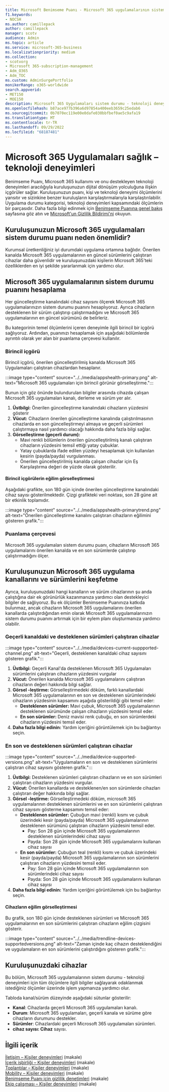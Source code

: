 ```yaml
---
title: Microsoft Benimseme Puanı - Microsoft 365 uygulamalarının sistem durumu
f1.keywords:
- NOCSH
ms.author: camillepack
author: camillepack
manager: scotv
audience: Admin
ms.topic: article
ms.service: microsoft-365-business
ms.localizationpriority: medium
ms.collection:
- scotvorg
- Microsoft 365-subscription-management
- Adm_O365
- Adm_TOC
ms.custom: AdminSurgePortfolio
monikerRange: o365-worldwide
search.appverid:
- MET150
- MOE150
description: Microsoft 365 Uygulamaları sistem durumu - teknoloji deneyimleri Benimseme Puanı'nın ayrıntıları.
ms.openlocfilehash: b87ace977b396a6d97854a400eeb3659c25edab6
ms.sourcegitcommit: 0b7070ec119e00e0dafe030bbfbef0ae5c9afa19
ms.translationtype: MT
ms.contentlocale: tr-TR
ms.lasthandoff: 09/29/2022
ms.locfileid: "68187481"
---
```

# <a name="microsoft-365-apps-health--technology-experiences"></a>Microsoft 365 Uygulamaları sağlık – teknoloji deneyimleri

Benimseme Puanı, Microsoft 365 kullanımı ve onu destekleyen teknoloji deneyimleri aracılığıyla kuruluşunuzun dijital dönüşüm yolculuğuna ilişkin içgörüler sağlar. Kuruluşunuzun puanı, kişi ve teknoloji deneyimi ölçümlerini yansıtır ve sizinkine benzer kuruluşların karşılaştırmalarıyla karşılaştırılabilir. Uygulama durumu kategorisi, teknoloji deneyimleri kapsamındaki ölçümlerin bir parçasıdır. Daha fazla bilgi edinmek için [Benimseme Puanına genel bakış](adoption-score.md) sayfasına göz atın ve [Microsoft'un Gizlilik Bildirimi'ni](https://privacy.microsoft.com/privacystatement) okuyun.

## <a name="why-your-organizations-microsoft-365-apps-health-score-matters"></a>Kuruluşunuzun Microsoft 365 uygulamaları sistem durumu puanı neden önemlidir?

Kurumsal üretkenliğiniz iyi durumdaki uygulama ortamına bağlıdır. Önerilen kanalda Microsoft 365 uygulamalarının en güncel sürümlerini çalıştıran cihazlar daha güvenlidir ve kuruluşunuzdaki kişilerin Microsoft 365'teki özelliklerden en iyi şekilde yararlanmak için yardımcı olur.

## <a name="how-we-calculate-the-microsoft-365-apps-health-score"></a>Microsoft 365 uygulamalarının sistem durumu puanını hesaplama

Her güncelleştirme kanalındaki cihaz sayısını ölçerek Microsoft 365 uygulamalarınızın sistem durumu puanını hesaplıyoruz. Ayrıca cihazların desteklenen bir sürüm çalıştırıp çalıştırmadığını ve Microsoft 365 uygulamalarının en güncel sürümünü de belirleriz.

Bu kategorinin temel ölçümlerini içeren deneyimle ilgili birincil bir içgörü sağlıyoruz. Ardından, puanınızı hesaplamak için aşağıdaki bölümlerde ayrıntılı olarak yer alan bir puanlama çerçevesi kullanılır.

### <a name="primary-insight"></a>Birincil içgörü

Birincil içgörü, önerilen güncelleştirilmiş kanalda Microsoft 365 Uygulamaları çalıştıran cihazlardan hesaplanır.

:::image type="content" source="../../media/appshealth-primary.png" alt-text="Microsoft 365 uygulamaları için birincil görünür görselleştirme.":::

Bunun için göz önünde bulundurulan bilgiler arasında cihazda çalışan Microsoft 365 uygulamaları kanalı, derleme ve sürüm yer alır.

1. **Üstbilgi:**  Önerilen güncelleştirme kanalındaki cihazların yüzdesini gösterir
1. **Vücut:**  Cihazların önerilen güncelleştirme kanalında çalıştırılmasının cihazlarda en son güncelleştirmeyi almaya ve geçerli sürümleri çalıştırmaya nasıl yardımcı olacağı hakkında daha fazla bilgi sağlar.
1. **Görselleştirme (geçerli durum):**
    - Mavi renkli bölümlerin önerilen güncelleştirilmiş kanalı çalıştıran cihazların yüzdesini temsil ettiği yatay çubuklar.
    - Yatay çubuklarda ifade edilen yüzdeyi hesaplamak için kullanılan kesirin (payda/payda) vurgulanması.
    - Önerilen güncelleştirilmiş kanalda çalışan cihazlar için Eş Karşılaştırma değeri de yüzde olarak gösterilir.

#### <a name="trend-visualization-of-the-primary-insight"></a>Birincil içgörülerin eğilim görselleştirmesi

Aşağıdaki grafikte, son 180 gün içinde önerilen güncelleştirme kanalındaki cihaz sayısı gösterilmektedir. Çizgi grafikteki veri noktası, son 28 güne ait bir etkinlik toplamıdır.

:::image type="content" source="../../media/appshealth-primarytrend.png" alt-text="Önerilen güncelleştirme kanalını çalıştıran cihazların eğilimini gösteren grafik.":::

### <a name="scoring-framework"></a>Puanlama çerçevesi

Microsoft 365 uygulamaları sistem durumu puanı, cihazların Microsoft 365 uygulamalarını önerilen kanalda ve en son sürümlerde çalıştırıp çalıştırmadığını ölçer.

## <a name="explore-your-organization-microsoft-365-app-channels-and-versions"></a>Kuruluşunuzun Microsoft 365 uygulama kanallarını ve sürümlerini keşfetme

Ayrıca, kuruluşunuzdaki hangi kanalların ve sürüm cihazlarının şu anda çalıştığına dair ek görünürlük kazanmanıza yardımcı olan destekleyici bilgiler de sağlıyoruz. Bu ek ölçümler Benimseme Puanınıza katkıda bulunmaz, ancak cihazların Microsoft 365 uygulamalarını önerilen kanallarda çalıştırdığından emin olarak Microsoft 365 uygulamalarınızın sistem durumu puanını artırmak için bir eylem planı oluşturmanıza yardımcı olabilir.

### <a name="devices-on-current-channel-and-running-supported-versions"></a>Geçerli kanaldaki ve desteklenen sürümleri çalıştıran cihazlar

:::image type="content" source="../../media/devices-current-suppported-channel.png" alt-text="Geçerli, desteklenen kanaldaki cihaz sayısını gösteren grafik.":::

1. **Üstbilgi:**  Geçerli Kanal'da desteklenen Microsoft 365 Uygulamaları sürümlerini çalıştıran cihazların yüzdesini vurgular
1. **Vücut:**  Önerilen kanalda Microsoft 365 uygulamalarını çalıştıran cihazların değeri hakkında bilgi sağlar.
1. **Görsel -leştirme:**  Görselleştirmedeki döküm, farklı kanallardaki Microsoft 365 uygulamalarının en son ve desteklenen sürümlerindeki cihazların yüzdesinin kapsamını aşağıda gösterildiği gibi temsil eder:
    - **Desteklenen sürümler:** Mavi çubuk, Microsoft 365 uygulamalarının desteklenen sürümünde çalışan cihazların yüzdesini temsil eder.
    - **En son sürümler:** Deniz mavisi renk çubuğu, en son sürümlerdeki cihazların yüzdesini temsil eder.
1. **Daha fazla bilgi edinin:**   Yardım içeriğini görüntülemek için bu bağlantıyı seçin.

### <a name="devices-running-latest-and-supported-versions"></a>En son ve desteklenen sürümleri çalıştıran cihazlar

:::image type="content" source="../../media/device-supported-versions.png" alt-text="Uygulamaların en son ve desteklenen sürümlerini çalıştıran cihaz sayısını gösteren grafik.":::

1. **Üstbilgi:**  Desteklenen sürümleri çalıştıran cihazların ve en son sürümleri çalıştıran cihazların yüzdesini vurgular.
1. **Vücut:**  Önerilen kanallarda ve desteklenen/en son sürümlerde cihazları çalıştıran değer hakkında bilgi sağlar.
1. **Görsel -leştirme:** Görselleştirmedeki döküm, microsoft 365 uygulamalarının desteklenen sürümlerini ve en son sürümlerini çalıştıran cihaz sayısını gösterme kapsamını temsil eder:
    - **Desteklenen sürümler:** Çubuğun mavi (renkli) kısmı ve çubuk üzerindeki kesir (payda/payda) Microsoft 365 uygulamalarının desteklenen sürümünü çalıştıran cihazların yüzdesini temsil eder.
        - Pay: Son 28 gün içinde Microsoft 365 uygulamalarının desteklenen sürümlerindeki cihaz sayısı
        - Payda: Son 28 gün içinde Microsoft 365 uygulamalarını kullanan cihaz sayısı
    - **En son sürümler:** Çubuğun teal (renkli) kısmı ve çubuk üzerindeki kesir (payda/payda) Microsoft 365 uygulamalarının son sürümlerini çalıştıran cihazların yüzdesini temsil eder.
        - Pay: Son 28 gün içinde Microsoft 365 uygulamalarının son sürümlerindeki cihaz sayısı
        - Payda: Son 28 gün içinde Microsoft 365 uygulamalarını kullanan cihaz sayısı
1. **Daha fazla bilgi edinin:**   Yardım içeriğini görüntülemek için bu bağlantıyı seçin.

#### <a name="trend-visualization-of-the-devices"></a>Cihazların eğilim görselleştirmesi

Bu grafik, son 180 gün içinde desteklenen sürümleri ve Microsoft 365 uygulamalarının en son sürümlerini çalıştıran cihazların eğilim çizgisini gösterir.

:::image type="content" source="../../media/trendline-devices-supportedversions.png" alt-text="Zaman içinde kaç cihazın desteklendiğini ve uygulamaların en son sürümlerini çalıştırdığını gösteren grafik.":::

## <a name="devices-in-your-organization"></a>Kuruluşunuzdaki cihazlar

Bu bölüm, Microsoft 365 uygulamalarının sistem durumu - teknoloji deneyimleri için tüm ölçümlere ilgili bilgiler sağlayarak odaklanmak istediğiniz ölçümler üzerinde işlem yapmanıza yardımcı olur.

Tabloda kanal/sürüm düzeyinde aşağıdaki sütunlar gösterilir:

- **Kanal**: Cihazlarda geçerli Microsoft 365 uygulamaları kanalı.
- **Durum**: Microsoft 365 uygulamaları, geçerli kanala ve sürüme göre cihazların durumunu destekler.
- **Sürümler**: Cihazlardaki geçerli Microsoft 365 uygulamaları sürümleri.
- **cihaz sayısı: Cihaz** sayısı.

## <a name="related-content"></a>İlgili içerik

[İletişim – Kişiler deneyimleri](communication.md) (makale)\
[İçerik işbirliği – Kişiler deneyimleri](content-collaboration.md) (makale)\
[Toplantılar – Kişiler deneyimleri](meetings.md) (makale)\
[Mobility – Kişiler deneyimleri](mobility.md) (makale)\
[Benimseme Puanı için gizlilik denetimleri](privacy.md) (makale)\
[Ekip çalışması – Kişiler deneyimleri](teamwork.md) (makale)